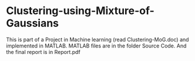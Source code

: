# Clustering-using-Mixture-of-Gaussians


This is part of a Project in Machine learning (read Clustering-MoG.doc) and implemented in MATLAB. MATLAB files are in the folder Source Code. And the final report is in Report.pdf

